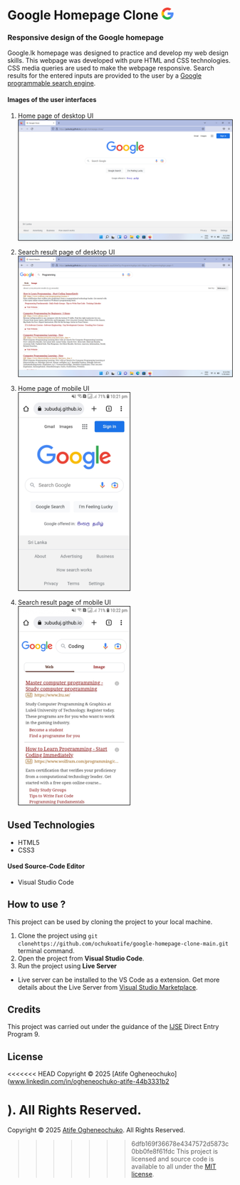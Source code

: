 # Google Homepage Clone <img src="assets/google-logo.png" alt="google-logo" width="27px"/>

### Responsive design of the Google homepage

Google.lk homepage was designed to practice and develop my 
web design skills. This webpage was developed with pure HTML and CSS technologies. 
CSS media queries are used to make the webpage responsive.
Search results for the entered inputs are provided to the user by a 
[Google programmable search engine](https://programmablesearchengine.google.com/about/).

#### Images of the user interfaces
1. Home page of desktop UI<br>
   <img src="assets/desktop-home.png" alt="desktop-home" style="border:1px solid black;" width="500px"/>

2. Search result page of desktop UI<br>
   <img src="assets/desktop-search.png" alt="desktop-search" style="border:1px solid black;" width="500px"/>

3. Home page of mobile UI<br>
   <img src="assets/mobile-home.jpg" alt="mobile-home" style="border:1px solid black;" width="250px"/>

4. Search result page of mobile UI<br>
   <img src="assets/mobile-search.jpg" alt="mobile-search" style="border:1px solid black;" width="250px"/>

## Used Technologies

- HTML5
- CSS3

#### Used Source-Code Editor
- Visual Studio Code

## How to use ?
This project can be used by cloning the
project to your local machine.

1. Clone the project using `git clonehttps://github.com/ochukoatife/google-homepage-clone-main.git` terminal command.
2. Open the project from **Visual Studio Code**.
3. Run the project using **Live Server**
- Live server can be installed to the VS Code as a extension. Get more details about the Live Server from [Visual Studio Marketplace](https://marketplace.visualstudio.com/items?itemName=ritwickdey.LiveServer).

## Credits
This project was carried out under the guidance of the [IJSE](https://www.ijse.lk/) Direct Entry Program 9.

## License
<<<<<<< HEAD
Copyright &copy; 2025 [Atife Ogheneochuko](www.linkedin.com/in/ogheneochuko-atife-44b3331b2

). All Rights Reserved.<br>
=======
Copyright &copy; 2025 [Atife Ogheneochuko](https://www.linkedin.com/in/pubudujanith94/). All Rights Reserved.<br>
>>>>>>> 6dfb169f36678e4347572d5873c0bb0fe8f61fdc
This project is licensed and source code is available to all under the [MIT license](LICENSE.txt).